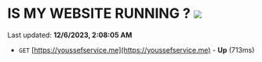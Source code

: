 # IS MY WEBSITE RUNNING ? [![](https://img.shields.io/static/v1?label=Sponsor&message=%E2%9D%A4&logo=GitHub&color=%23fe8e86)](https://github.com/sponsors/<username>)

Last updated: **12/6/2023, 2:08:05 AM**

- `GET` [https://youssefservice.me](https://youssefservice.me) - **Up** (713ms)
